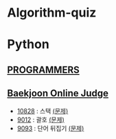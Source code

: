 # Algorithm-quiz
# Python
<!-- 2021 연습한거 수정, 깃허브 정리, 깃으로 관리하기, 그 동안 풀었던 문제 업로드. -->
<!-- ## Algorithm-quiz -->
<!-- // This repository is for uploading algorithm quiz I solved. -->
## [PROGRAMMERS](https://programmers.co.kr/learn/challenges?tab=algorithm_practice_kit, "Programmers Link")


## [Baekjoon Online Judge](https://www.acmicpc.net)
 * [10828](https://github.com/Jae-hong-lee/Python_study/blob/main/baekjoon/2022/0226/10828.py) : 스택 [(문제)](https://www.acmicpc.net/problem/10828)
 * [9012](https://github.com/Jae-hong-lee/Python_study/blob/main/baekjoon/2022/0226/9012.py) : 괄호 [(문제)](https://www.acmicpc.net/problem/9012)
 * [9093](https://github.com/Jae-hong-lee/Python_study/blob/main/baekjoon/2022/0226/9093.py) : 단어 뒤집기 [(문제)](https://www.acmicpc.net/problem/9093)
 
 
 
 <!-- 토글 생성
<details>
<summary>대제목</summary>
<a href="">[문제번호]</a> : <a href = "">문제 </a>
</details>
 -->
 
 <!-- 프로그래머스 문제 형식 정리 예제 -->
 <!-- * [문제 이름](URL "problem solving") : [문제](URL, "Programmers Link") -->

 <!-- 백준 알고리즘 문제 형식 정리 -->
 <!-- * [문제 번호](URL) : 제목 [(문제)](URL) -->
